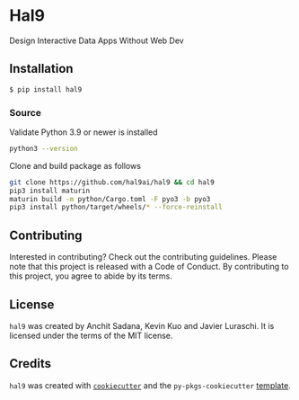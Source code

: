 # Hal9

Design Interactive Data Apps Without Web Dev

## Installation

```bash
$ pip install hal9
```

### Source

Validate Python 3.9 or newer is installed

```bash
python3 --version
```

Clone and build package as follows

```bash
git clone https://github.com/hal9ai/hal9 && cd hal9
pip3 install maturin
maturin build -m python/Cargo.toml -F pyo3 -b pyo3
pip3 install python/target/wheels/* --force-reinstall
````

## Contributing

Interested in contributing? Check out the contributing guidelines. Please note that this project is released with a Code of Conduct. By contributing to this project, you agree to abide by its terms.

## License

`hal9` was created by Anchit Sadana, Kevin Kuo and Javier Luraschi. It is licensed under the terms of the MIT license.

## Credits

`hal9` was created with [`cookiecutter`](https://cookiecutter.readthedocs.io/en/latest/) and the `py-pkgs-cookiecutter` [template](https://github.com/py-pkgs/py-pkgs-cookiecutter).
